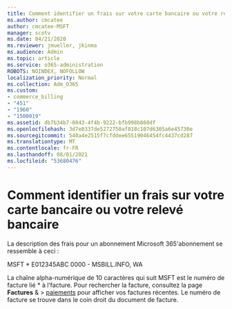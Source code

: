```yaml
---
title: Comment identifier un frais sur votre carte bancaire ou votre relevé bancaire
ms.author: cmcatee
author: cmcatee-MSFT
manager: scotv
ms.date: 04/21/2020
ms.reviewer: jmueller, jkinma
ms.audience: Admin
ms.topic: article
ms.service: o365-administration
ROBOTS: NOINDEX, NOFOLLOW
localization_priority: Normal
ms.collection: Adm_O365
ms.custom:
- commerce_billing
- "451"
- "1960"
- "1500019"
ms.assetid: db7b34b7-0843-4f4b-9222-bfb998b860df
ms.openlocfilehash: 3d7e0337de5272750af818c107d6305a6e45730e
ms.sourcegitcommit: 540a4e2515f7cfddee65519046454fc4437cd287
ms.translationtype: MT
ms.contentlocale: fr-FR
ms.lasthandoff: 08/01/2021
ms.locfileid: "53680476"
---
```

# <a name="how-to-identify-a-charge-on-your-credit-card-or-bank-statement"></a>Comment identifier un frais sur votre carte bancaire ou votre relevé bancaire

La description des frais pour un abonnement Microsoft 365'abonnement se ressemble à ceci :
  
MSFT \* E012345ABC 0000 - MSBILL.INFO, WA
  
La chaîne alpha-numérique de 10 caractères qui suit MSFT est le numéro de facture lié \* à l’facture. Pour rechercher la facture, consultez la page **Factures** & \> [paiements](https://go.microsoft.com/fwlink/p/?linkid=848039) pour afficher vos factures récentes. Le numéro de facture se trouve dans le coin droit du document de facture.